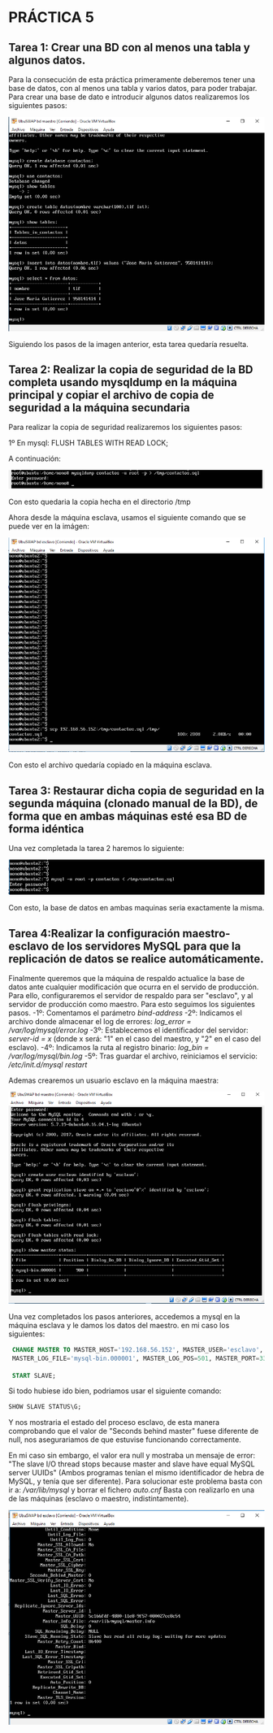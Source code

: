 # PRÁCTICA 5
## Tarea 1: Crear una BD con al menos una tabla y algunos datos.

Para la consecución de esta práctica primeramente deberemos tener una base de datos, con al menos una tabla y varios datos, para poder trabajar. Para crear una base de dato e introducir algunos datos realizaremos los siguientes pasos:

![img1](https://github.com/NonoK32/SWAP1718/blob/master/P5/CrearBasedatos%20(2).png)

Siguiendo los pasos de la imagen anterior, esta tarea quedaría resuelta.

## Tarea 2: Realizar la copia de seguridad de la BD completa usando mysqldump en la máquina principal y copiar el archivo de copia de seguridad a la máquina secundaria

Para realizar la copia de seguridad realizaremos los siguientes pasos:

1º En mysql: FLUSH TABLES WITH READ LOCK;

A continuación:

![img2](https://github.com/NonoK32/SWAP1718/blob/master/P5/Captura%20de%20pantalla%20(159).png)

Con esto quedaria la copia hecha en el directorio /tmp

Ahora desde la máquina esclava, usamos el siguiente comando que se puede ver en la imágen:

![img3](https://github.com/NonoK32/SWAP1718/blob/master/P5/descargarenesclavo.png)

Con esto el archivo quedaría copiado en la máquina esclava.

## Tarea 3: Restaurar dicha copia de seguridad en la segunda máquina (clonado manual de la BD), de forma que en ambas máquinas esté esa BD de forma idéntica

Una vez completada la tarea 2 haremos lo siguiente:

![img4](https://github.com/NonoK32/SWAP1718/blob/master/P5/volcarBD.png)

Con esto, la base de datos en ambas maquinas seria exactamente la misma.

## Tarea 4:Realizar la configuración maestro-esclavo de los servidores MySQL para que la replicación de datos se realice automáticamente.

Finalmente queremos que la máquina de respaldo actualice la base de datos ante cualquier modificación que ocurra en el servido de producción. Para ello, configuraremos el servidor de respaldo para ser "esclavo", y al servidor de producción como maestro. Para esto seguimos los siguientes pasos.
    -1º: Comentamos el parámetro *bind-address*
    -2º: Indicamos el archivo donde almacenar el log de errores: *log_error = /var/log/mysql/error.log*
    -3º: Establecemos el identificador del servidor: *server-id = x* (donde x será: "1" en el caso del maestro, y "2" en el caso del esclavo).
    -4º: Indicamos la ruta al registro binario: *log_bin = /var/log/mysql/bin.log*
    -5º: Tras guardar el archivo, reiniciamos el servicio: */etc/init.d/mysql restart*

Ademas crearemos un usuario esclavo en la máquina maestra:

![img5](https://github.com/NonoK32/SWAP1718/blob/master/P5/creacion_escalvo.png)

Una vez completados los pasos anteriores, accedemos a mysql en la máquina esclava y le damos los datos del maestro. en mi caso los siguientes:

```sql
 CHANGE MASTER TO MASTER_HOST='192.168.56.152', MASTER_USER='esclavo', MASTER_PASSWORD='esclavo',
 MASTER_LOG_FILE='mysql-bin.000001', MASTER_LOG_POS=501, MASTER_PORT=3306;

 START SLAVE;
```


Si todo hubiese ido bien, podriamos usar el siguiente comando:

```sql
SHOW SLAVE STATUS\G;
```

Y nos mostraria el estado del proceso esclavo, de esta manera comprobando que el valor de "Seconds behind master" fuese diferente de null, nos asegurariamos de que estuvise funcionando correctamente.

En mi caso sin embargo, el valor era null y mostraba un mensaje de error: "The slave I/O thread stops because master and slave have equal MySQL server UUIDs" (Ambos programas tenían el mismo identificador de hebra de MySQL, y tenía que ser diferente). 
Para solucionar este problema basta con ir a: */var/lib/mysql* y borrar el fichero *auto.cnf*
Basta con realizarlo en una de las máquinas (esclavo o maestro, indistintamente).

![img6](https://github.com/NonoK32/SWAP1718/blob/master/P5/Seconds%20behind%200.png)


